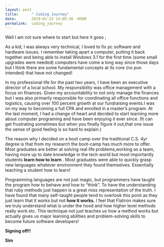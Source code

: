 ```yaml
---
layout: post
title:      " Coding Journey"
date:       2019-01-23 13:05:36 -0500
permalink:  coding_journey
---
```



Well I am not sure where to start but here it goes ;

 As a kid, I was always very technical, I loved to fix pc software and hardware issues. I remember taking apart a computer, putting it back together and being able to install Windows 3.1 for the first time (some small upgrades were needed) computers have come a long way since those days but I think there are some fundamental concepts at its core (no pun intended) that have not changed!
 
 
In my professional life for the past two years, I have been an executive director of a local school. My responsibility was office management with a focus on finances. Given my accountability to not only manage the finances but I was also primarily responsible for coordinating all office functions and logistics, causing over 100 percent growth at our fundraising events.I was on my way to becoming a full CPA and enrolled in a master’s program. At the last moment, I had a change of heart and decided to start learning more about computer programing and have been enjoying it ever since. (It can get frustrating sometimes but when you finally figure it out,that one issue the sense of good feeling is so hard to explain.)

The reason why I decided on a boot camp over the traditional C.S. 4yr degree is that from my research the boot-camp has much more to offer. Most graduates are better at solving real life problems,working as a team, having  more up to date knowledge in the tech world but most importantly students **learn how to learn** . Most  graduates were able to quickly grasp new languages whatever environment they found themselves. Essentially teaching a student how to learn!


Programming languages are not just magic, but programmers have taught the program how to behave and how to “think”. To have the understanding that ruby methods just happen is a great miss representation of the truth. I have found that many self-taught people tend to overlook this point as they just learn that  it  works but not **how it works.**  I feel that Flatiron makes sure we truly understand what is under the hood and how higher level methods  really work etc. This technique not just teaches  us how a method works but actually gives us major learning abilities and problem-solving skills  to become future software developers!


**Signing off!!**

**Sim**

